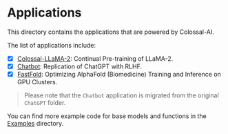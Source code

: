 # Applications

This directory contains the applications that are powered by Colossal-AI.

The list of applications include:

- [X] [Colossal-LLaMA-2](./Colossal-LLaMA-2/): Continual Pre-training of LLaMA-2.
- [X] [Chatbot](./Chat/README.md): Replication of ChatGPT with RLHF.
- [X] [FastFold](https://github.com/hpcaitech/FastFold): Optimizing AlphaFold (Biomedicine) Training and Inference on GPU Clusters.

> Please note that the `Chatbot` application is migrated from the original `ChatGPT` folder.

You can find more example code for base models and functions in the [Examples](https://github.com/hpcaitech/ColossalAI/tree/main/examples) directory.
